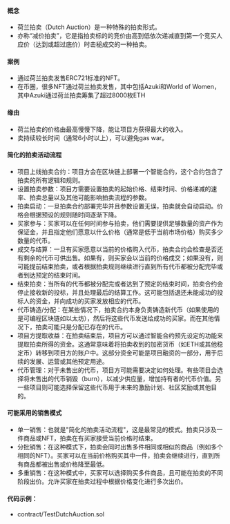 #### 概念
- 荷兰拍卖（Dutch Auction）是一种特殊的拍卖形式。 
- 亦称“减价拍卖”，它是指拍卖标的的竞价由高到低依次递减直到第一个竞买人应价（达到或超过底价）时击槌成交的一种拍卖。

#### 案例
- 通过荷兰拍卖发售ERC721标准的NFT。
- 在币圈，很多NFT通过荷兰拍卖发售，其中包括Azuki和World of Women，其中Azuki通过荷兰拍卖筹集了超过8000枚ETH

#### 缘由
- 荷兰拍卖的价格由最高慢慢下降，能让项目方获得最大的收入。
- 卖持续较长时间（通常6小时以上），可以避免gas war。

#### 简化的拍卖活动流程
- 项目上线拍卖合约：项目方会在区块链上部署一个智能合约，这个合约包含了拍卖的所有逻辑和规则。
- 设置拍卖参数：项目方需要设置拍卖的起始价格、结束时间、价格递减的速率、拍卖总量以及其他可能影响拍卖流程的参数。
- 拍卖启动：一旦拍卖合约部署完毕并且参数设置无误，拍卖就会自动启动。价格会根据预设的规则随时间逐渐下降。
- 买家参与：买家可以在任何时间参与拍卖，他们需要提供足够数量的资产作为保证金，并且指定他们愿意以什么价格（通常是低于当前市场价格）购买多少数量的代币。
- 成交与结算：一旦有买家愿意以当前的价格购入代币，拍卖合约会检查是否还有剩余的代币可供出售。如果有，则买家会以当前的价格成交；如果没有，则可能提前结束拍卖，或者根据拍卖规则继续进行直到所有代币都被分配完毕或者到达预定的结束时间。
- 结束拍卖：当所有的代币都被分配完或者达到了预定的结束时间，拍卖合约会停止接收新的投标，并且处理最后的结算工作。这可能包括退还未能成功的投标人的资金，并向成功的买家发放相应的代币。
- 代币铸造/分配：在某些情况下，拍卖合约本身负责铸造新代币（如果使用的是可编程区块链如以太坊），然后将这些代币发送给成功的买家。而在其他情况下，拍卖可能只是分配已存在的代币。
- 项目方提取收益：在拍卖结束后，项目方可以通过智能合约预先设定的功能来提取拍卖所得的资金。这通常意味着将拍卖收到的加密货币（如ETH或其他稳定币）转移到项目方的账户中。这部分资金可能是项目融资的一部分，用于后续的发展、运营或其他预定用途。
- 代币管理：对于未售出的代币，项目方可能需要决定如何处理。有些项目会选择将未售出的代币销毁（burn），以减少供应量，增加持有者的代币价值。另一些项目则可能选择保留这些代币用于未来的激励计划、社区奖励或其他目的。

#### 可能采用的销售模式
- 单一销售：也就是"简化的拍卖活动流程"，这是最常见的模式。拍卖只涉及一件商品或NFT，拍卖在有买家接受当前价格时结束。
- 分批销售：在这种模式下，拍卖会同时出售多件相同或相似的商品（例如多个相同的NFT）。买家可以在当前价格购买其中一件，拍卖会继续进行，直到所有商品都被出售或价格降至最低。
- 多重销售：在这种模式中，买家可以选择购买多件商品，且可能在拍卖的不同阶段出价。允许买家在拍卖过程中根据价格变化进行多次出价。

#### 代码示例：
- contract/TestDutchAuction.sol